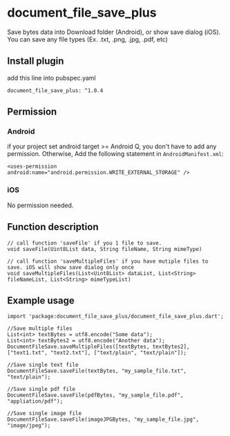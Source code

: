 # document_file_save_plus
Save bytes data into Download folder (Android), or show save dialog (iOS). You can save any file types (Ex. .txt, .png, .jpg, .pdf, etc)

## Install plugin
add this line into pubspec.yaml
```
document_file_save_plus: ^1.0.4
```

## Permission
### Android
if your project set android target >= Android Q, you don't have to add any permission.
Otherwise, Add the following statement in `AndroidManifest.xml`:
```
<uses-permission android:name="android.permission.WRITE_EXTERNAL_STORAGE" />
```

### iOS
No permission needed.

## Function description
```
// call function 'saveFile' if you 1 file to save.
void saveFile(Uint8List data, String fileName, String mimeType)

// call function 'saveMultipleFiles' if you have mutiple files to save. iOS will show save dialog only once
void saveMultipleFiles(List<Uint8List> dataList, List<String> fileNameList, List<String> mimeTypeList)
```

## Example usage
```
import 'package:document_file_save_plus/document_file_save_plus.dart';

//Save multiple files
List<int> textBytes = utf8.encode("Some data");
List<int> textBytes2 = utf8.encode("Another data");
DocumentFileSave.saveMultipleFiles([textBytes, textBytes2], ["text1.txt", "text2.txt"], ["text/plain", "text/plain"]);

//Save single text file
DocumentFileSave.saveFile(textBytes, "my_sample_file.txt", "text/plain");

//Save single pdf file
DocumentFileSave.saveFile(pdfBytes, "my_sample_file.pdf", "appliation/pdf");

//Save single image file
DocumentFileSave.saveFile(imageJPGBytes, "my_sample_file.jpg", "image/jpeg");
```



